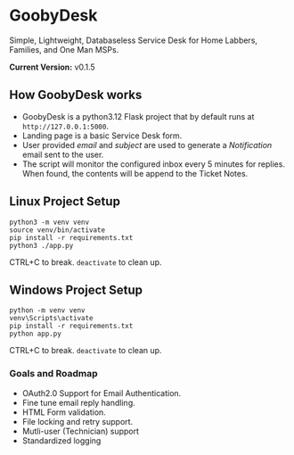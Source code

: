 # GoobyDesk

Simple, Lightweight, Databaseless Service Desk for Home Labbers, Families, and One Man MSPs.

**Current Version:**  v0.1.5

## How GoobyDesk works

- GoobyDesk is a python3.12 Flask project that by default runs at ```http://127.0.0.1:5000```.
- Landing page is a basic Service Desk form.
- User provided _email_ and _subject_ are used to generate a _Notification_ email sent to the user.
- The script will monitor the configured inbox every 5 minutes for replies. When found, the contents will be append to the Ticket Notes.

## Linux Project Setup

```shell
python3 -m venv venv
source venv/bin/activate
pip install -r requirements.txt
python3 ./app.py
```

CTRL+C to break. ```deactivate``` to clean up.

## Windows Project Setup

```shell
python -m venv venv
venv\Scripts\activate
pip install -r requirements.txt
python app.py
```

CTRL+C to break. ```deactivate``` to clean up.

### Goals and Roadmap

- OAuth2.0 Support for Email Authentication.
- Fine tune email reply handling.
- HTML Form validation.
- File locking and retry support.
- Mutli-user (Technician) support
- Standardized logging
